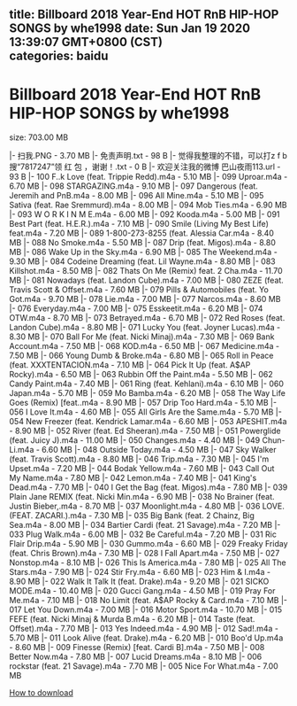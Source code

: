 
title: Billboard 2018 Year-End HOT RnB HIP-HOP SONGS by whe1998
date: Sun Jan 19 2020 13:39:07 GMT+0800 (CST)    
categories: baidu
---

# Billboard 2018 Year-End HOT RnB HIP-HOP SONGS by whe1998
size: 703.00 MB
 
 
|- 扫我.PNG - 3.70 MB
|- 免责声明.txt - 98 B
|- 觉得我整理的不错，可以打z f b 搜“7817247”领 红 包 ，谢谢！.txt - 0 B
|- 欢迎关注我的微博 巴山夜雨113.url - 93 B
|- 100 F..k Love (feat. Trippie Redd).m4a - 5.10 MB
|- 099 Uproar.m4a - 6.70 MB
|- 098 STARGAZING.m4a - 9.10 MB
|- 097 Dangerous (feat. Jeremih and PnB.m4a - 8.00 MB
|- 096 All Mine.m4a - 5.10 MB
|- 095 Sativa (feat. Rae Sremmurd).m4a - 8.00 MB
|- 094 Mob Ties.m4a - 6.90 MB
|- 093 W O R K I N  M E.m4a - 6.00 MB
|- 092 Kooda.m4a - 5.00 MB
|- 091 Best Part (feat. H.E.R.).m4a - 7.10 MB
|- 090 Smile (Living My Best Life) feat.m4a - 7.20 MB
|- 089 1-800-273-8255 (feat. Alessia Car.m4a - 8.40 MB
|- 088 No Smoke.m4a - 5.50 MB
|- 087 Drip (feat. Migos).m4a - 8.80 MB
|- 086 Wake Up in the Sky.m4a - 6.90 MB
|- 085 The Weekend.m4a - 9.30 MB
|- 084 Codeine Dreaming (feat. Lil Wayne.m4a - 8.80 MB
|- 083 Killshot.m4a - 8.50 MB
|- 082 Thats On Me (Remix) feat. 2 Cha.m4a - 11.70 MB
|- 081 Nowadays (feat. Landon Cube).m4a - 7.00 MB
|- 080 ZEZE (feat. Travis Scott & Offset.m4a - 7.60 MB
|- 079 Pills & Automobiles (feat. Yo Got.m4a - 9.70 MB
|- 078 Lie.m4a - 7.00 MB
|- 077 Narcos.m4a - 8.60 MB
|- 076 Everyday.m4a - 7.00 MB
|- 075 Esskeetit.m4a - 6.20 MB
|- 074 OTW.m4a - 8.70 MB
|- 073 Betrayed.m4a - 6.70 MB
|- 072 Red Roses (feat. Landon Cube).m4a - 8.80 MB
|- 071 Lucky You (feat. Joyner Lucas).m4a - 8.30 MB
|- 070 Ball For Me (feat. Nicki Minaj).m4a - 7.30 MB
|- 069 Bank Account.m4a - 7.50 MB
|- 068 KOD.m4a - 6.50 MB
|- 067 Medicine.m4a - 7.50 MB
|- 066 Young Dumb & Broke.m4a - 6.80 MB
|- 065 Roll in Peace (feat. XXXTENTACION.m4a - 7.10 MB
|- 064 Pick It Up (feat. A$AP Rocky).m4a - 6.50 MB
|- 063 Rubbin Off the Paint.m4a - 5.50 MB
|- 062 Candy Paint.m4a - 7.40 MB
|- 061 Ring (feat. Kehlani).m4a - 6.10 MB
|- 060 Japan.m4a - 5.70 MB
|- 059 Mo Bamba.m4a - 6.20 MB
|- 058 The Way Life Goes (Remix) [feat..m4a - 8.90 MB
|- 057 Drip Too Hard.m4a - 5.10 MB
|- 056 I Love It.m4a - 4.60 MB
|- 055 All Girls Are the Same.m4a - 5.70 MB
|- 054 New Freezer (feat. Kendrick Lamar.m4a - 6.60 MB
|- 053 APESHIT.m4a - 8.90 MB
|- 052 River (feat. Ed Sheeran).m4a - 7.50 MB
|- 051 Powerglide (feat. Juicy J).m4a - 11.00 MB
|- 050 Changes.m4a - 4.40 MB
|- 049 Chun-Li.m4a - 6.60 MB
|- 048 Outside Today.m4a - 4.50 MB
|- 047 Sky Walker (feat. Travis Scott).m4a - 8.80 MB
|- 046 Trip.m4a - 7.30 MB
|- 045 I'm Upset.m4a - 7.20 MB
|- 044 Bodak Yellow.m4a - 7.60 MB
|- 043 Call Out My Name.m4a - 7.80 MB
|- 042 Lemon.m4a - 7.40 MB
|- 041 King's Dead.m4a - 7.70 MB
|- 040 I Get the Bag (feat. Migos).m4a - 7.80 MB
|- 039 Plain Jane REMIX (feat. Nicki Min.m4a - 6.90 MB
|- 038 No Brainer (feat. Justin Bieber,.m4a - 8.70 MB
|- 037 Moonlight.m4a - 4.80 MB
|- 036 LOVE. (FEAT. ZACARI.).m4a - 7.30 MB
|- 035 Big Bank (feat. 2 Chainz, Big Sea.m4a - 8.00 MB
|- 034 Bartier Cardi (feat. 21 Savage).m4a - 7.20 MB
|- 033 Plug Walk.m4a - 6.00 MB
|- 032 Be Careful.m4a - 7.20 MB
|- 031 Ric Flair Drip.m4a - 5.90 MB
|- 030 Gummo.m4a - 6.60 MB
|- 029 Freaky Friday (feat. Chris Brown).m4a - 7.30 MB
|- 028 I Fall Apart.m4a - 7.50 MB
|- 027 Nonstop.m4a - 8.10 MB
|- 026 This Is America.m4a - 7.80 MB
|- 025 All The Stars.m4a - 7.90 MB
|- 024 Stir Fry.m4a - 6.60 MB
|- 023 Him & I.m4a - 8.90 MB
|- 022 Walk It Talk It (feat. Drake).m4a - 9.20 MB
|- 021 SICKO MODE.m4a - 10.40 MB
|- 020 Gucci Gang.m4a - 4.50 MB
|- 019 Pray For Me.m4a - 7.10 MB
|- 018 No Limit (feat. A$AP Rocky & Card.m4a - 7.10 MB
|- 017 Let You Down.m4a - 7.00 MB
|- 016 Motor Sport.m4a - 10.70 MB
|- 015 FEFE (feat. Nicki Minaj & Murda B.m4a - 6.20 MB
|- 014 Taste (feat. Offset).m4a - 7.70 MB
|- 013 Yes Indeed.m4a - 4.90 MB
|- 012 Sad!.m4a - 5.70 MB
|- 011 Look Alive (feat. Drake).m4a - 6.20 MB
|- 010 Boo'd Up.m4a - 8.60 MB
|- 009 Finesse (Remix) [feat. Cardi B].m4a - 7.50 MB
|- 008 Better Now.m4a - 7.80 MB
|- 007 Lucid Dreams.m4a - 8.10 MB
|- 006 rockstar (feat. 21 Savage).m4a - 7.70 MB
|- 005 Nice For What.m4a - 7.00 MB

[How to download](https://bpcam.bemobtrk.com/go/2ceec3aa-1ca2-46d6-b9ff-aaa5c184517c?jno=3923)